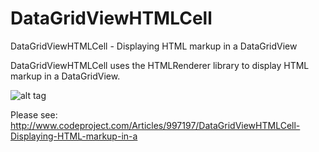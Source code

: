 # DataGridViewHTMLCell
DataGridViewHTMLCell - Displaying HTML markup in a DataGridView

DataGridViewHTMLCell uses the HTMLRenderer library to display HTML markup in a DataGridView.

![alt tag](https://raw.githubusercontent.com/OceanAirdrop/DataGridViewHTMLCell/master/Screenshots/image001.png)

Please see: http://www.codeproject.com/Articles/997197/DataGridViewHTMLCell-Displaying-HTML-markup-in-a

